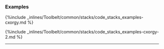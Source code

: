 

### Examples


{%include _inlines/Toolbelt/common/stacks/code_stacks_examples-cxorgy.md %}

{%include _inlines/Toolbelt/common/stacks/code_stacks_examples-cxorgy-2.md %}

* * *
